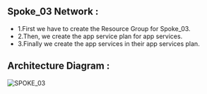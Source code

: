 ## Spoke_03 Network :
- 1.First we have to create the Resource Group for Spoke_03.
- 2.Then, we create the app service plan for app services.
- 3.Finally we create the app services in their app services plan.

## Architecture Diagram :
![SPOKE_03](https://github.com/srinivasan2022/Project/assets/118502121/9eb15f28-eb35-420d-b7a1-7c2ed4275468)